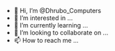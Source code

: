 - 👋 Hi, I’m @Dhrubo_Computers
- 👀 I’m interested in ...
- 🌱 I’m currently learning ...
- 💞️ I’m looking to collaborate on ...
- 📫 How to reach me ...

<!---
dhrubocom/dhrubocom is a ✨ special ✨ repository because its `README.md` (this file) appears on your GitHub profile.
You can click the Preview link to take a look at your changes.
--->
